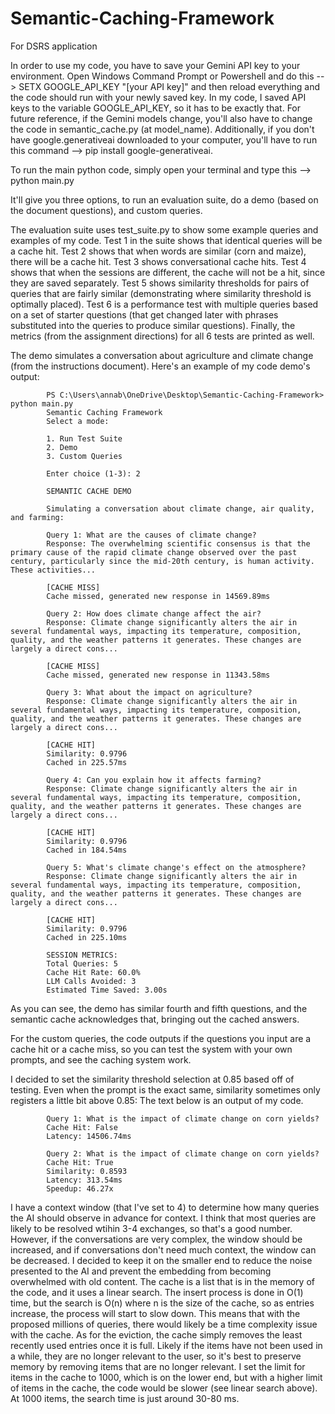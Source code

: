 # Semantic-Caching-Framework
For DSRS application

In order to use my code, you have to save your Gemini API key to your environment. Open Windows Command Prompt or Powershell and do this --> SETX GOOGLE_API_KEY "[your API key]" and then reload everything and the code should run with your newly saved key. In my code, I saved API keys to the variable GOOGLE_API_KEY, so it has to be exactly that. For future reference, if the Gemini models change, you'll also have to change the code in semantic_cache.py (at model_name). Additionally, if you don't have google.generativeai downloaded to your computer, you'll have to run this command --> pip install google-generativeai.

To run the main python code, simply open your terminal and type this --> python main.py

It'll give you three options, to run an evaluation suite, do a demo (based on the document questions), and custom queries.

The evaluation suite uses test_suite.py to show some example queries and examples of my code.
Test 1 in the suite shows that identical queries will be a cache hit.
Test 2 shows that when words are similar (corn and maize), there will be a cache hit.
Test 3 shows conversational cache hits.
Test 4 shows that when the sessions are different, the cache will not be a hit, since they are saved separately.
Test 5 shows similarity thresholds for pairs of queries that are fairly similar (demonstrating where similarity threshold is optimally placed).
Test 6 is a performance test with multiple queries based on a set of starter questions (that get changed later with phrases substituted into the queries to produce similar questions).
Finally, the metrics (from the assignment directions) for all 6 tests are printed as well.

The demo simulates a conversation about agriculture and climate change (from the instructions document).
Here's an example of my code demo's output:

            PS C:\Users\annab\OneDrive\Desktop\Semantic-Caching-Framework> python main.py
            Semantic Caching Framework
            Select a mode:

            1. Run Test Suite
            2. Demo
            3. Custom Queries

            Enter choice (1-3): 2

            SEMANTIC CACHE DEMO

            Simulating a conversation about climate change, air quality, and farming:

            Query 1: What are the causes of climate change?
            Response: The overwhelming scientific consensus is that the primary cause of the rapid climate change observed over the past century, particularly since the mid-20th century, is human activity. These activities...

            [CACHE MISS]
            Cache missed, generated new response in 14569.89ms

            Query 2: How does climate change affect the air?
            Response: Climate change significantly alters the air in several fundamental ways, impacting its temperature, composition, quality, and the weather patterns it generates. These changes are largely a direct cons...

            [CACHE MISS]
            Cache missed, generated new response in 11343.58ms

            Query 3: What about the impact on agriculture?
            Response: Climate change significantly alters the air in several fundamental ways, impacting its temperature, composition, quality, and the weather patterns it generates. These changes are largely a direct cons...

            [CACHE HIT]
            Similarity: 0.9796
            Cached in 225.57ms

            Query 4: Can you explain how it affects farming?
            Response: Climate change significantly alters the air in several fundamental ways, impacting its temperature, composition, quality, and the weather patterns it generates. These changes are largely a direct cons...

            [CACHE HIT]
            Similarity: 0.9796
            Cached in 184.54ms

            Query 5: What's climate change's effect on the atmosphere?
            Response: Climate change significantly alters the air in several fundamental ways, impacting its temperature, composition, quality, and the weather patterns it generates. These changes are largely a direct cons...

            [CACHE HIT]
            Similarity: 0.9796
            Cached in 225.10ms

            SESSION METRICS:
            Total Queries: 5
            Cache Hit Rate: 60.0%
            LLM Calls Avoided: 3
            Estimated Time Saved: 3.00s

As you can see, the demo has similar fourth and fifth questions, and the semantic cache acknowledges that, bringing out the cached answers.

For the custom queries, the code outputs if the questions you input are a cache hit or a cache miss, so you can test the system with your own prompts, and see the caching system work.

I decided to set the similarity threshold selection at 0.85 based off of testing. Even when the prompt is the exact same, similarity sometimes only registers a little bit above 0.85:
The text below is an output of my code.
        
            Query 1: What is the impact of climate change on corn yields?
            Cache Hit: False
            Latency: 14506.74ms

            Query 2: What is the impact of climate change on corn yields?
            Cache Hit: True
            Similarity: 0.8593
            Latency: 313.54ms
            Speedup: 46.27x


I have a context window (that I've set to 4) to determine how many queries the AI should observe in advance for context. I think that most queries are likely to be resolved wtihin 3-4 exchanges, so that's a good number. However, if the conversations are very complex, the window should be increased, and if conversations don't need much context, the window can be decreased. I decided to keep it on the smaller end to reduce the noise presented to the AI and prevent the embedding from becoming overwhelmed with old content. 
The cache is a list that is in the memory of the code, and it uses a linear search. The insert process is done in O(1) time, but the search is O(n) where n is the size of the cache, so as entries increase, the process will start to slow down. This means that with the proposed millions of queries, there would likely be a time complexity issue with the cache.
As for the eviction, the cache simply removes the least recently used entries once it is full. Likely if the items have not been used in a while, they are no longer relevant to the user, so it's best to preserve memory by removing items that are no longer relevant. I set the limit for items in the cache to 1000, which is on the lower end, but with a higher limit of items in the cache, the code would be slower (see linear search above). At 1000 items, the search time is just around 30-80 ms.